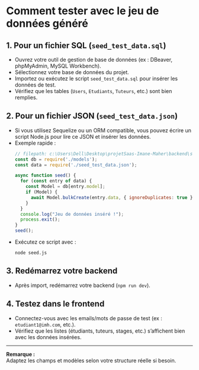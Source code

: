 # Comment tester avec le jeu de données généré

## 1. Pour un fichier SQL (`seed_test_data.sql`)
- Ouvrez votre outil de gestion de base de données (ex : DBeaver, phpMyAdmin, MySQL Workbench).
- Sélectionnez votre base de données du projet.
- Importez ou exécutez le script `seed_test_data.sql` pour insérer les données de test.
- Vérifiez que les tables (`Users`, `Etudiants`, `Tuteurs`, etc.) sont bien remplies.

## 2. Pour un fichier JSON (`seed_test_data.json`)
- Si vous utilisez Sequelize ou un ORM compatible, vous pouvez écrire un script Node.js pour lire ce JSON et insérer les données.
- Exemple rapide :
  ```javascript
  // filepath: c:\Users\Dell\Desktop\projetSaas-Imane-Maher\backend\seed.js
  const db = require('./models');
  const data = require('./seed_test_data.json');

  async function seed() {
    for (const entry of data) {
      const Model = db[entry.model];
      if (Model) {
        await Model.bulkCreate(entry.data, { ignoreDuplicates: true });
      }
    }
    console.log("Jeu de données inséré !");
    process.exit();
  }
  seed();
  ```
- Exécutez ce script avec :
  ```
  node seed.js
  ```

## 3. Redémarrez votre backend
- Après import, redémarrez votre backend (`npm run dev`).

## 4. Testez dans le frontend
- Connectez-vous avec les emails/mots de passe de test (ex : `etudiant1@imh.com`, etc.).
- Vérifiez que les listes (étudiants, tuteurs, stages, etc.) s’affichent bien avec les données insérées.

---
**Remarque :**  
Adaptez les champs et modèles selon votre structure réelle si besoin.
